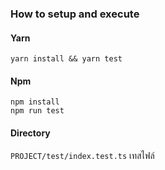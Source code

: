 ### How to setup and execute

#### Yarn
```
yarn install && yarn test
```

#### Npm
```
npm install  
npm run test
```
#### Directory
`PROJECT/test/index.test.ts` เทสไฟล์
